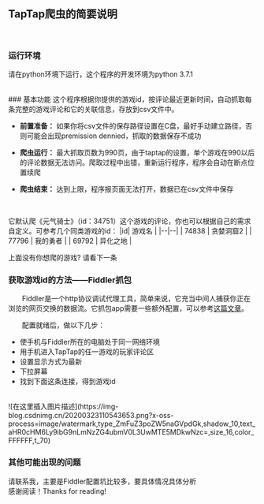 ## TapTap爬虫的简要说明
 <br/>

### 运行环境
请在python环境下运行，这个程序的开发环境为python 3.7.1

 <br/>
### 	基本功能
这个程序根据你提供的游戏id，按评论最近更新时间，自动抓取每条完整的游戏评论和它的关联信息，存放到csv文件中。

 - **前置准备：** 如果你将csv文件的保存路径设置在C盘，最好手动建立路径，否则可能会出现premission dennied，抓取的数据保存不成功
 - **爬虫运行：** 最大抓取页数为990页，由于taptap的设置，单个游戏在990以后的评论数据无法访问。爬取过程中出错，重新运行程序，程序会自动在断点位置续爬

 - **爬虫结束：** 达到上限，程序报页面无法打开，数据已在csv文件中保存
 <br/>

它默认爬《元气骑士》（id：34751）这个游戏的评论，你也可以根据自己的需求自定义。可参考几个同类游戏的id：
|id| 游戏名 |
|--|--|
| 74838 | 贪婪洞窟2 |
| 77796 | 我的勇者 |
| 69792 | 异化之地 |

上面没有你想爬的游戏? 请看下一条
 <br/>

### 获取游戏id的方法——Fiddler抓包
&emsp;&emsp;Fiddler是一个http协议调试代理工具，简单来说，它充当中间人捕获你正在浏览的网页交换的数据流。它抓包app需要一些额外配置，可以参考[这篇文章](https://blog.csdn.net/xyz846/article/details/78963245)。

&emsp;&emsp;配置就绪后，做以下几步：
 - 使手机与Fiddler所在的电脑处于同一网络环境
 - 用手机进入TapTap的任一游戏的玩家评论区
 - 设置显示方式为最新
 - 下拉屏幕
 - 找到下面这条连接，得到游戏id
 <br/>
![在这里插入图片描述](https://img-blog.csdnimg.cn/20200323110543653.png?x-oss-process=image/watermark,type_ZmFuZ3poZW5naGVpdGk,shadow_10,text_aHR0cHM6Ly9ibG9nLmNzZG4ubmV0L3UwMTE5MDkwNzc=,size_16,color_FFFFFF,t_70)
 <br/>

### 其他可能出现的问题
请联系我，主要是Fiddler配置坑比较多，要具体情况具体分析 <br/>
感谢阅读！Thanks for reading!
